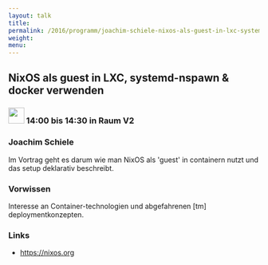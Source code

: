 ```yaml
---
layout: talk
title:
permalink: /2016/programm/joachim-schiele-nixos-als-guest-in-lxc-systemd-nspawn-docker-verwenden/
weight:
menu:
---
```

## NixOS als guest in LXC, systemd-nspawn & docker verwenden

### <img height = "32" src="../../../images/talk.svg"> 14:00 bis 14:30 in Raum V2

### Joachim Schiele

Im Vortrag geht es darum wie man NixOS als 'guest' in containern nutzt und das setup deklarativ beschreibt.

### Vorwissen

Interesse an Container-technologien und abgefahrenen [tm] deploymentkonzepten.

### Links

- <a href="https://nixos.org" target="_blank">https://nixos.org</a>
